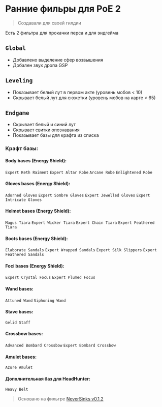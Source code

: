 # Ранние фильры для PoE 2
> Создавали для своей гилдии

Есть 2 фильтра для прокачки перса и для эндгейма

## `Global`
- Добавлено выделение сфер возвышения
- Добален звук дропа GSP

## `Leveling`
- Показывает белый лут в первом акте (уровень мобов < 10)
- Скрывает белый лут для сюжетки (уровень мобов на карте < 65)

## `Endgame`
- Скрывает белый и синий лут
- Скрывает свитки опознавания
- Показывает базы для крафта из списка

### Крафт базы:
#### Body bases (Energy Shield):
`Expert Keth Raiment` `Expert Altar Robe` `Arcane Robe` `Enlightened Robe`
#### Gloves bases (Energy Shield):
`Adorned Gloves` `Expert Sombre Gloves` `Expert Jewelled Gloves` `Expert Intricate Gloves`
#### Helmet bases (Energy Shield):
`Magus Tiara` `Expert Wicker Tiara` `Expert Chain Tiara` `Expert Feathered Tiara`
#### Boots bases (Energy Shield):
`Elaborate Sandals` `Expert Wrapped Sandals` `Expert Silk Slippers` `Expert Feathered Sandals`
#### Foci bases (Energy Shield):
`Expert Crystal Focus` `Expert Plumed Focus`
#### Wand bases:
`Attuned Wand` `Siphoning Wand`
#### Stave bases:
`Gelid Staff`
#### Crossbow bases:
`Advanced Bombard Crossbow` `Expert Bombard Crossbow`
#### Amulet bases:
`Azure Amulet`

#### Дополнительная баз для HeadHunter:
`Heavy Belt`


> Основано на фильтре [NeverSinks v0.1.2](https://github.com/NeverSinkDev/NeverSink-PoE2litefilter/releases/tag/0.1.2)